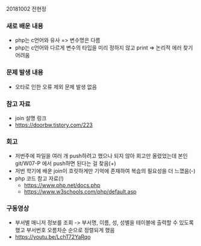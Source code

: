 20181002 전현정

### 새로 배운 내용
- php는 c언어와 유사 => 변수명은 다름
- php는 c언어와 다르게 변수의 타입을 미리 정하지 않고 print => 논리적 에러 찾기 어려움

### 문제 발생 내용
- 오타로 인한 오류 제외 문제 발생 없음

### 참고 자료
- join 설명 링크
- https://doorbw.tistory.com/223

### 회고
- 저번주에 파일을 여러 개 push하려고 했으나 되지 않아 회고만 올렸었는데 본인 git/W07-P 에서 push하면 된다는 걸 찾음(+)
- 저번 학기에 배운 join이 흐릿하게만 기억에 존재하여 복습의 필요성을 더 느꼈음(-)
- php 코드 참고 자료(!)
  - https://www.php.net/docs.php
  - https://www.w3schools.com/php/default.asp

### 구동영상
- 부서별 매니저 정보를 조회 -> 부서명, 이름, 성, 성별을 테이블에 출력할 수 있도록 했고 부서번호 오름차순 순으로 정렬되게 했음
- https://youtu.be/LchT72YaRqo